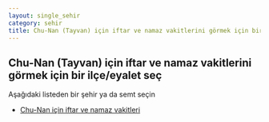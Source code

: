 ```yaml
---
layout: single_sehir
category: sehir
title: Chu-Nan (Tayvan) için iftar ve namaz vakitlerini görmek için bir ilçe/eyalet seç
---
```



## Chu-Nan (Tayvan) için iftar ve namaz vakitlerini görmek için bir ilçe/eyalet seç

Aşağıdaki listeden bir şehir ya da semt seçin


* [Chu-Nan için iftar ve namaz vakitleri](/iftar.html?sehir=Chu-Nan&ulke=Tayvan&state=Chu-Nan)
